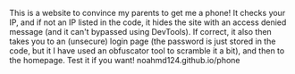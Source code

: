 This is a website to convince my parents to get me a phone! It checks your IP, and if not an IP listed in the code, it hides the site with an access denied message (and it can't bypassed using DevTools). 
If correct, it also then takes you to an (unsecure) login page (the password is just stored in the code, but it I have used an obfuscator tool to scramble it a bit), and then to the homepage. Test it if you want! noahmd124.github.io/phone
